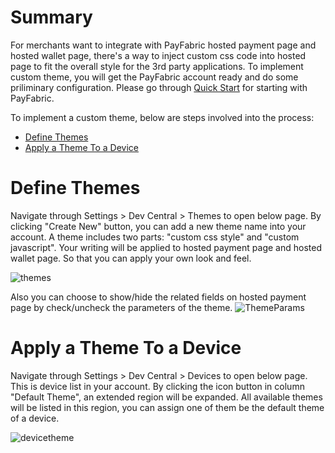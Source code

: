# Summary
For merchants want to integrate with PayFabric hosted payment page and hosted wallet page, there's a way to inject custom css code into hosted page to fit the overall style for the 3rd party applications. To implement custom theme, you will get the PayFabric account ready and do some priliminary configuration. Please go through [Quick Start](https://github.com/PayFabric/API-Samples/wiki/Quick-Start) for starting with PayFabric.

To implement a custom theme, below are steps involved into the process:
* [Define Themes](#definetheme)
* [Apply a Theme To a Device](#applytheme)

# Define Themes

Navigate through Settings > Dev Central > Themes to open below page. By clicking "Create New" button, you can add a new theme name into your account. A theme includes two parts: "custom css style" and "custom javascript". Your writing will be applied to hosted payment page and hosted wallet page. So that you can apply your own look and feel. 

![themes](https://s3-us-west-1.amazonaws.com/github-screenshot-repository/v2/themes.png)

Also you can choose to show/hide the related fields on hosted payment page by check/uncheck the parameters of the theme.
![ThemeParams](https://s3-us-west-1.amazonaws.com/github-screenshot-repository/v2/ThemeParams.PNG)

# Apply a Theme To a Device

Navigate through Settings > Dev Central > Devices to open below page. This is device list in your account. By clicking the icon button in column "Default Theme", an extended region will be expanded. All available themes will be listed in this region, you can assign one of them be the default theme of a device. 

![devicetheme](https://s3-us-west-1.amazonaws.com/github-screenshot-repository/v2/themes1.png)
